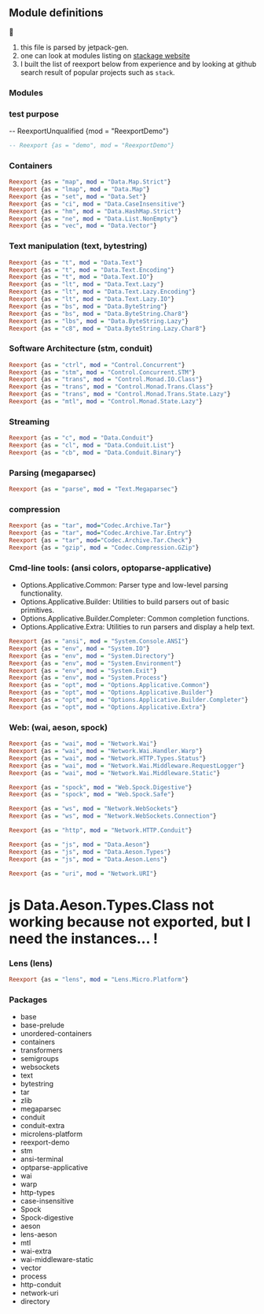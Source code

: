 ## Module definitions

:memo:

  1. this file is parsed by jetpack-gen.
  2. one can look at modules listing on
      [stackage website](https://www.stackage.org/nightly-2015-12-10/docs)
  3. I built the list of reexport below from experience and by looking
     at github search result of popular projects such as `stack`.

### Modules

### test purpose

-- ReexportUnqualified {mod = "ReexportDemo"}

```haskell
-- Reexport {as = "demo", mod = "ReexportDemo"}
```

### Containers

```haskell
Reexport {as = "map", mod = "Data.Map.Strict"}
Reexport {as = "lmap", mod = "Data.Map"}
Reexport {as = "set", mod = "Data.Set"}
Reexport {as = "ci", mod = "Data.CaseInsensitive"}
Reexport {as = "hm", mod = "Data.HashMap.Strict"}
Reexport {as = "ne", mod = "Data.List.NonEmpty"}
Reexport {as = "vec", mod = "Data.Vector"}
```

### Text manipulation (text, bytestring)

```haskell
Reexport {as = "t", mod = "Data.Text"}
Reexport {as = "t", mod = "Data.Text.Encoding"}
Reexport {as = "t", mod = "Data.Text.IO"}
Reexport {as = "lt", mod = "Data.Text.Lazy"}
Reexport {as = "lt", mod = "Data.Text.Lazy.Encoding"}
Reexport {as = "lt", mod = "Data.Text.Lazy.IO"}
Reexport {as = "bs", mod = "Data.ByteString"}
Reexport {as = "bs", mod = "Data.ByteString.Char8"}
Reexport {as = "lbs", mod = "Data.ByteString.Lazy"}
Reexport {as = "c8", mod = "Data.ByteString.Lazy.Char8"}
```

### Software Architecture (stm, conduit)

```haskell
Reexport {as = "ctrl", mod = "Control.Concurrent"}
Reexport {as = "stm", mod = "Control.Concurrent.STM"}
Reexport {as = "trans", mod = "Control.Monad.IO.Class"}
Reexport {as = "trans", mod = "Control.Monad.Trans.Class"}
Reexport {as = "trans", mod = "Control.Monad.Trans.State.Lazy"}
Reexport {as = "mtl", mod = "Control.Monad.State.Lazy"}
```

### Streaming

```haskell
Reexport {as = "c", mod = "Data.Conduit"}
Reexport {as = "cl", mod = "Data.Conduit.List"}
Reexport {as = "cb", mod = "Data.Conduit.Binary"}
```

### Parsing (megaparsec)

```haskell
Reexport {as = "parse", mod = "Text.Megaparsec"}
```

### compression

```haskell
Reexport {as = "tar", mod="Codec.Archive.Tar"}
Reexport {as = "tar", mod="Codec.Archive.Tar.Entry"}
Reexport {as = "tar", mod="Codec.Archive.Tar.Check"}
Reexport {as = "gzip", mod = "Codec.Compression.GZip"}
```

### Cmd-line tools: (ansi colors, optoparse-applicative)

  - Options.Applicative.Common:            Parser type and low-level parsing functionality.
  - Options.Applicative.Builder:           Utilities to build parsers out of basic primitives.
  - Options.Applicative.Builder.Completer: Common completion functions.
  - Options.Applicative.Extra:             Utilities to run parsers and display a help text.

```haskell
Reexport {as = "ansi", mod = "System.Console.ANSI"}
Reexport {as = "env", mod = "System.IO"}
Reexport {as = "env", mod = "System.Directory"}
Reexport {as = "env", mod = "System.Environment"}
Reexport {as = "env", mod = "System.Exit"}
Reexport {as = "env", mod = "System.Process"}
Reexport {as = "opt", mod = "Options.Applicative.Common"}
Reexport {as = "opt", mod = "Options.Applicative.Builder"}
Reexport {as = "opt", mod = "Options.Applicative.Builder.Completer"}
Reexport {as = "opt", mod = "Options.Applicative.Extra"}
```

### Web: (wai, aeson, spock)

```haskell
Reexport {as = "wai", mod = "Network.Wai"}
Reexport {as = "wai", mod = "Network.Wai.Handler.Warp"}
Reexport {as = "wai", mod = "Network.HTTP.Types.Status"}
Reexport {as = "wai", mod = "Network.Wai.Middleware.RequestLogger"}
Reexport {as = "wai", mod = "Network.Wai.Middleware.Static"}

Reexport {as = "spock", mod = "Web.Spock.Digestive"}
Reexport {as = "spock", mod = "Web.Spock.Safe"}

Reexport {as = "ws", mod = "Network.WebSockets"}
Reexport {as = "ws", mod = "Network.WebSockets.Connection"}

Reexport {as = "http", mod = "Network.HTTP.Conduit"}

Reexport {as = "js", mod = "Data.Aeson"}
Reexport {as = "js", mod = "Data.Aeson.Types"}
Reexport {as = "js", mod = "Data.Aeson.Lens"}

Reexport {as = "uri", mod = "Network.URI"}
```
# js Data.Aeson.Types.Class not working because not exported, but I need the instances... !

### Lens (lens)

```haskell
Reexport {as = "lens", mod = "Lens.Micro.Platform"}
```

### Packages

  * base
  * base-prelude
  * unordered-containers
  * containers
  * transformers
  * semigroups
  * websockets
  * text
  * bytestring
  * tar
  * zlib
  * megaparsec
  * conduit
  * conduit-extra
  * microlens-platform
  * reexport-demo
  * stm
  * ansi-terminal
  * optparse-applicative
  * wai
  * warp
  * http-types
  * case-insensitive
  * Spock
  * Spock-digestive
  * aeson
  * lens-aeson
  * mtl
  * wai-extra
  * wai-middleware-static
  * vector
  * process
  * http-conduit
  * network-uri
  * directory
